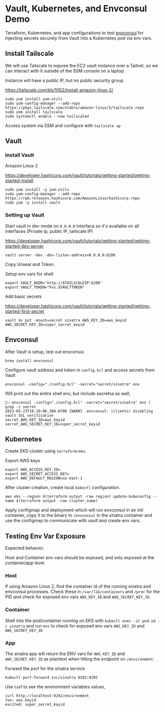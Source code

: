 # Vault, Kubernetes, and Envconsul Demo

Terraform, Kubernetes, and app configurations to test [envconsul](https://github.com/hashicorp/envconsul) for injecting secrets securely from Vault into a Kubernetes pod via env vars.

## Install Tailscale

We will use Tailscale to expose the EC2 vault instance over a Tailnet, so we can interact with it outside of the SSM console on a laptop.

Instance will have a public IP, but no public security group.

https://tailscale.com/kb/1052/install-amazon-linux-2/

```
sudo yum install yum-utils
sudo yum-config-manager --add-repo https://pkgs.tailscale.com/stable/amazon-linux/2/tailscale.repo
sudo yum install tailscale
sudo systemctl enable --now tailscaled
```

Access system via SSM and configure with `tailscale up`

## Vault

### Install Vault

Amazon Linux 2

https://developer.hashicorp.com/vault/tutorials/getting-started/getting-started-install

```
sudo yum install -y yum-utils
sudo yum-config-manager --add-repo https://rpm.releases.hashicorp.com/AmazonLinux/hashicorp.repo
sudo yum -y install vault
```

### Setting up Vault

Start vault in dev mode on `0.0.0.0` interface so it's available on all interfaces (Private ip, public IP, tailscale IP)

https://developer.hashicorp.com/vault/tutorials/getting-started/getting-started-dev-server

```
vault server -dev -dev-listen-address=0.0.0.0:8200
```

Copy Unseal and Token.

Setup env vars for shell

```
export VAULT_ADDR='http://$TAILSCALEIP:8200'
export VAULT_TOKEN="hvs.$VAULTTOKEN"
```

Add basic secrets

https://developer.hashicorp.com/vault/tutorials/getting-started/getting-started-first-secret

```
vault kv put -mount=secret sinatra AWS_KEY_ID=aws_keyid AWS_SECRET_KEY_ID=super_secret_keyid
```

## Envconsul

After Vault is setup, test out envconsul.

```
brew install envconsul
```

Configure vault address and token in `config.hcl` and access secrets from Vault

```
envconsul -config="./config.hcl" -secret="secret/sinatra" env
```

Will print out the entire shell env, but include secretsa as well,

```
🚀→ envconsul -config="./config.hcl" -secret="secret/sinatra" env | grep -i secret
2023-05-23T16:10:06.388-0700 [WARN]  envconsul: (clients) disabling vault SSL verification
secret_AWS_KEY_ID=aws_keyid
secret_AWS_SECRET_KEY_ID=super_secret_keyid
```

## Kubernetes

Create EKS cluster using `terraform/eks`.

Export AWS keys

```
export AWS_ACCESS_KEY_ID=
export AWS_SECRET_ACCESS_KEY=
export AWS_DEFAULT_REGION=us-east-1
```

After cluster creation, create local `kubectl` configuration.

```
aws eks --region $(terraform output -raw region) update-kubeconfig --name $(terraform output -raw cluster_name)
```

Apply configmap and deployment which will run envconsul in an init container, copy it to the binary to `/envconsul` in the sinatra container and use the configmap to communicate with vault and create env vars.

## Testing Env Var Exposure

Expected behavior.

Host and Container env vars should be exposed, and only exposed at the container/app level.

### Host

If using Amazon Linux 2, find the container id of the running sinatra and envconsul processes. Check these in `/var/lib/containers` and `/proc` for the PID and check for exposed env vars `AWS_KEY_ID` and `AWS_SECRET_KEY_ID`.

### Container

Shell into the pod/container running on EKS with `kubectl exec -it pod-id -c sinatra` and run `env` to check for exposed env vars `AWS_KEY_ID` and `AWS_SECRET_KEY_ID`

### App

The sinatra app will return the ENV vars for `AWS_KEY_ID` and `AWS_SECRET_KEY_ID` as plaintext when htting the endpoint on `/environment`.

Forward the port for the sinatra service
```
kubectl port-forward svc/sinatra 9292:9292
```

Use curl to see the environment variables values,

```
curl http://localhost:9292/environment
foo: aws_keyid
excited: super_secret_keyid
```
